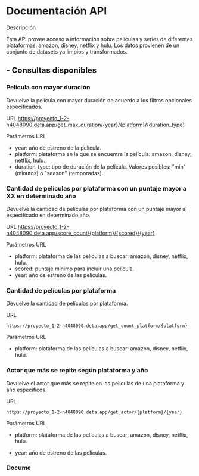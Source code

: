 # Documentación API
Descripción

Esta API provee acceso a información sobre películas y series de diferentes plataformas: amazon, disney, netflix y hulu. Los datos provienen de un conjunto de datasets ya limpios y transformados.

## - Consultas disponibles

### Película con mayor duración

Devuelve la película con mayor duración de acuerdo a los filtros opcionales especificados.

URL
    https://proyecto_1-2-n4048090.deta.app/get_max_duration/{year}/{platform}/{duration_type}

Parámetros URL

- year: año de estreno de la película.
- platform: plataforma en la que se encuentra la película: amazon, disney, netflix, hulu.
- duration_type: tipo de duración de la película. Valores posibles: "min" (minutos) o "season" (temporadas).

### Cantidad de películas por plataforma con un puntaje mayor a XX en determinado año

Devuelve la cantidad de películas por plataforma con un puntaje mayor al especificado en determinado año.

URL
    https://proyecto_1-2-n4048090.deta.app/score_count/{platform}/{scored}/{year}

Parámetros URL

- platform: plataforma de las películas a buscar: amazon, disney, netflix, hulu.
- scored: puntaje mínimo para incluir una película.
- year: año de estreno de las películas.

### Cantidad de películas por plataforma

Devuelve la cantidad de películas por plataforma.

URL

    https://proyecto_1-2-n4048090.deta.app/get_count_platform/{platform}

Parámetros URL

- platform: plataforma de las películas a buscar: amazon, disney, netflix, hulu.


### Actor que más se repite según plataforma y año

Devuelve el actor que más se repite en las películas de una plataforma y año específicos.

URL

    https://proyecto_1-2-n4048090.deta.app/get_actor/{platform}/{year}

Parámetros URL

- platform: plataforma de las películas a buscar: amazon, disney, netflix, hulu.

- year: año de estreno de las películas.

### Docume